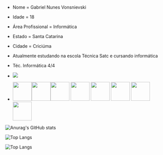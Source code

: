 - Nome = Gabriel Nunes Vonsnievski
- Idade = 18
- Área Profissional = Informática
- Estado = Santa Catarina
- Cidade = Criciúma
- Atualmente estudando na escola Técnica Satc e cursando informática
- Téc. Informática 4/4
  
- <a href="https://www.instagram.com/g_nunesv/" target="_blank"><img loading="lazy" src="https://img.shields.io/badge/-Instagram-%23E4405F?style=for-the-badge&logo=instagram&logoColor=white" target="_blank"></a>

- <img src="https://cdn.jsdelivr.net/gh/devicons/devicon/icons/cplusplus/cplusplus-original.svg" width="60" heigth="60"/><img src="https://cdn.jsdelivr.net/gh/devicons/devicon/icons/python/python-original.svg" width="60" heigth="60"/><img src="https://cdn.jsdelivr.net/gh/devicons/devicon/icons/javascript/javascript-original.svg" width="60" heigth="60" />
            <img src="https://cdn.jsdelivr.net/gh/devicons/devicon/icons/html5/html5-original-wordmark.svg" width="60" heigth="60" />
            <img src="https://cdn.jsdelivr.net/gh/devicons/devicon/icons/css3/css3-original-wordmark.svg" width="60" heigth="60" />
            <img src="https://cdn.jsdelivr.net/gh/devicons/devicon/icons/csharp/csharp-original.svg" width="60" heigth="60"/>
            <img src="https://cdn.jsdelivr.net/gh/devicons/devicon/icons/mysql/mysql-original-wordmark.svg" width="60" heigth="60"/>
            <img src="https://cdn.jsdelivr.net/gh/devicons/devicon/icons/java/java-original-wordmark.svg" width="60" heigth="60"/>
          
          
          
            
          
          

![Anurag's GitHub stats](https://github-readme-stats.vercel.app/api?username=GabrielNunesVonsnievski-py&theme=default&show_icons=true)

![Top Langs](https://github-readme-stats.vercel.app/api/top-langs/?username=GabrielNunesVonsnievski-py&hide_progress=true)

![Top Langs](https://github-readme-stats.vercel.app/api/top-langs/?username=GabrielNunesVonsnievski-py)


